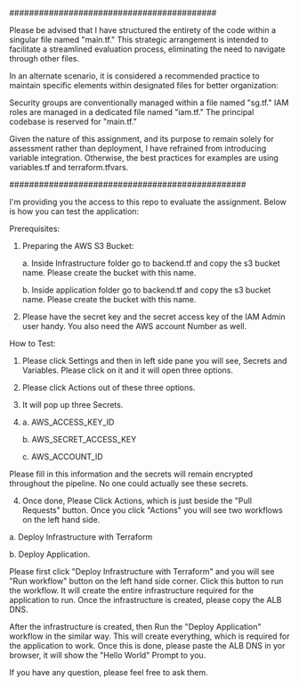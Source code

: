 ##########################################

Please be advised that I have structured the entirety of the code within a singular file named "main.tf." This strategic arrangement is intended to facilitate a streamlined evaluation process, eliminating the need to navigate through other files.

In an alternate scenario, it is considered a recommended practice to maintain specific elements within designated files for better organization:

Security groups are conventionally managed within a file named "sg.tf."
IAM roles are managed in a dedicated file named "iam.tf."
The principal codebase is reserved for "main.tf."

Given the nature of this assignment, and its purpose to remain solely for assessment rather than deployment, I have refrained from introducing variable integration. Otherwise, the best practices for examples are using variables.tf and terraform.tfvars.

################################################

I'm providing you the access to this repo to evaluate the assignment. Below is how you can test the application:

Prerequisites:

1. Preparing the AWS S3 Bucket:
   
    a. Inside Infrastructure folder go to backend.tf and copy the s3 bucket name. Please create the bucket with this name.
   
    b. Inside application folder go to backend.tf and copy the s3 bucket name. Please create the bucket with this name.
   
2. Please have the secret key and the secret access key of the IAM Admin user handy. You also need the AWS account Number as well.

How to Test:

1. Please click Settings and then in left side pane you will see, Secrets and Variables. Please click on it and it will open three options.
   
2. Please click Actions out of these three options.
   
3. It will pop up three Secrets.
   
5. 
    a. AWS_ACCESS_KEY_ID
   
    b. AWS_SECRET_ACCESS_KEY
   
    c. AWS_ACCOUNT_ID
   
Please fill in this information and the secrets will remain encrypted throughout the pipeline. No one could actually see these secrets.

4. Once done, Please Click Actions, which is just beside the "Pull Requests" button. Once you click "Actions" you will see two workflows on the left hand side.

a. Deploy Infrastructure with Terraform

b. Deploy Application.

Please first click "Deploy Infrastructure with Terraform" and you will see "Run workflow" button on the left hand side corner. Click this button to run the workflow. It will create the entire infrastructure required for the application to run. Once the infrastructure is created, please copy the ALB DNS.

After the infrastructure is created, then Run the "Deploy Application" workflow in the similar way. This will create everything, which is required for the application to work. Once this is done, please paste the ALB DNS in yor browser, it will show the "Hello World" Prompt to you.

If you have any question, please feel free to ask them.
